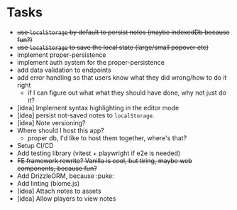 # Tasks

- ~~use `localStorage` by default to persist notes (maybe indexedDb because fun?)~~
- ~~use `localStorage` to save the local state (large/small popover etc)~~
- implement proper-persistence
- implement auth system for the proper-persistence
- add data validation to endpoints
- add error handling so that users know what they did wrong/how to do it right
  - if I can figure out what what they should have done, why not just do it?
- [idea] Implement syntax highlighting in the editor mode
- [idea] persist not-saved notes to `localStorage`.
- [idea] Note versioning?
- Where should I host this app?
  - proper db, I'd like to host them together, where's that?
- Setup CI/CD
- Add testing library (vitest + playwright if e2e is needed)
- ~~FE framework rewrite? Vanilla is cool, but tiring, maybe web components, because fun?~~
- Add DrizzleORM, because :puke:
- Add linting (biome.js)
- [idea] Attach notes to assets
- [idea] Allow players to view notes
